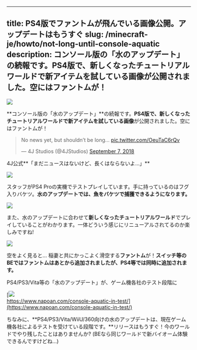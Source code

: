 
---
title: PS4版でファントムが飛んでいる画像公開。アップデートはもうすぐ
slug: /minecraft-je/howto/not-long-until-console-aquatic
description: コンソール版の「水のアップデート」の続報です。PS4版で、新しくなったチュートリアルワールドで新アイテムを試している画像が公開されました。空にはファントムが！
---

![](https://cdn-ak.f.st-hatena.com/images/fotolife/s/sasigume/20210208/20210208121950.png)

**コンソール版の「水のアップデート」**の続報です。**PS4版で、新しくなったチュートリアルワールドで新アイテムを試している画像**が公開されました。空にはファントムが！

> No news yet, but shouldn’t be long… [pic.twitter.com/OeuTaC6rQv](https://t.co/OeuTaC6rQv)
> 
> — 4J Studios (@4JStudios) [September 7, 2018](https://twitter.com/4JStudios/status/1038069010380845065?ref_src=twsrc%5Etfw)

4J公式**「まだニュースはないけど、長くはならないよ…」**

![](https://cdn-ak.f.st-hatena.com/images/fotolife/s/sasigume/20210208/20210208110329.jpg)

スタッフがPS4 Proの実機でテストプレイしています。手に持っているのはフグ入りバケツ。**水のアップデートでは、魚をバケツで捕獲できるようになります。**

![](https://cdn-ak.f.st-hatena.com/images/fotolife/s/sasigume/20210208/20210208123455.jpg)

また、水のアップデートに合わせて**新しくなったチュートリアルワールド**でプレイしていることがわかります。一体どういう感じにリニューアルされてるのか楽しみですね!

![](https://cdn-ak.f.st-hatena.com/images/fotolife/s/sasigume/20210208/20210208090908.jpg)

空をよく見ると… 稲妻と共にかっこよく滑空する**ファントム**が！**スイッチ等のBEではファントムはあとから追加されましたが、PS4等では同時に追加されます。**

PS4/PS3/Vita等の「水のアップデート」が、ゲーム機各社のテスト段階に

[![](https://cdn-ak.f.st-hatena.com/images/fotolife/s/sasigume/20210208/20210208102133.png)  
https://www.napoan.com/console-aquatic-in-test/](https://www.napoan.com/console-aquatic-in-test/)

ちなみに、**PS4/PS3/Vita/WiiU/360向けの水のアップデートは、現在ゲーム機各社によるテストを受けている段階です。**リリースはもうすぐ！今のワールドでやり残したことはありませんか? (BEなら同じワールドで新バイオーム体験できるんですけどね…)
